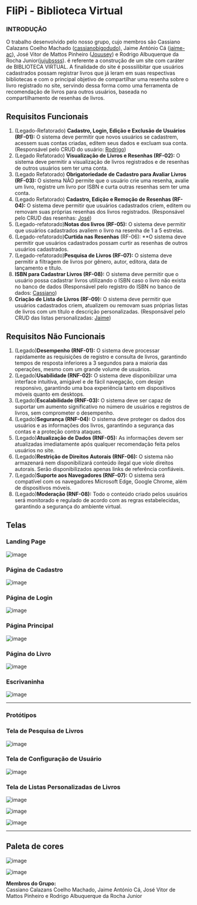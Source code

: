 # FliPi - Biblioteca Virtual

### INTRODUÇÃO
O trabalho desenvolvido pelo nosso grupo, cujo membros são Cassiano Calazans Coelho Machado ([cassianobigodudo](https://github.com/cassianobigodudo)), Jaime António Cá ([jaime-ac](https://github.com/jaime-ac)), José Vitor de Mattos Pinheiro ([Jouusey](https://github.com/Jouusey)) e Rodrigo Albuquerque da Rocha Junior([jujubssss](https://github.com/jujubssss)). é referente a construção de um site com caráter de BIBLIOTECA VIRTUAL. A finalidade do site é posssilibitar que usuários cadastrados possam registrar livros que já leram em suas respectivas bibliotecas e com o principal objetivo de compartilhar uma resenha sobre o livro registrado no site, servindo dessa forma como uma ferramenta de recomendação de livros para outros usuários, baseada no compartilhamento de resenhas de livros.

## Requisitos Funcionais

1. (Legado-Refatorado) **Cadastro, Login, Edição e Exclusão de Usuários (RF-01):** O sistema deve permitir que novos usuários se cadastrem, acessem suas contas criadas, editem seus dados e excluam sua conta. (Responsável pelo CRUD do usuário: [Rodrigo](https://github.com/jujubssss))
2. (Legado Refatorado) **Visualização de Livros e Resenhas (RF-02):** O sistema deve permitir a visualização de livros registrados e de resenhas de outros usuários sem ter uma conta.
3. (Legado Refatorado) **Obrigatoriedade de Cadastro para Avaliar Livros (RF-03):** O sistema NÃO permite que o usuário crie uma resenha, avalie um livro, registre um livro por ISBN e curta outras resenhas sem ter uma conta.
4. (Legado Refatorado) **Cadastro, Edição e Remoção de Resenhas (RF-04):** O sistema deve permitir que usuários cadastrados criem, editem ou removam suas próprias resenhas dos livros registrados. (Responsável pelo CRUD das resenhas: [José](https://github.com/Jouusey))
5. (Legado-refatorado)**Notas dos livros (RF-05):** O sistema deve permitir que usuários cadastrados avaliem o livro na resenha de 1 a 5 estrelas.
6. (Legado-refatorado)**Curtida nas Resenhas** (RF-06): **O sistema deve permitir que usuários cadastrados possam curtir as resenhas de outros usuários cadastrados.
7. (Legado-refatorado)**Pesquisa de Livros (RF-07):** O sistema deve permitir a filtragem de livros por gênero, autor, editora, data de lançamento e título.
8. **ISBN para Cadastrar Livros (RF-08):** O sistema deve permitir que o usuário possa cadastrar livros utilizando o ISBN caso o livro não exista no banco de dados (Responsável pelo registro do ISBN no banco de dados: [Cassiano](https://github.com/cassianobigodudo))
9. **Criação de Lista de Livros (RF-09):** O sistema deve permitir que usuários cadastrados criem, atualizem ou removam suas próprias listas de livros com um título e descrição personalizadas. (Responsável pelo CRUD das listas personalizadas: [Jaime](https://github.com/jaime-ac))

## Requisitos Não Funcionais

1. (Legado)**Desempenho (RNF-01):** O sistema deve processar rapidamente as requisições de registro e consulta de livros, garantindo tempos de resposta inferiores a 3 segundos para a maioria das operações, mesmo com um grande volume de usuários.
2. (Legado)**Usabilidade (RNF-02):** O sistema deve disponibilizar uma interface intuitiva, amigável e de fácil navegação, com design responsivo, garantindo uma boa experiência tanto em dispositivos móveis quanto em desktops.
3. (Legado)**Escalabilidade (RNF-03):** O sistema deve ser capaz de suportar um aumento significativo no número de usuários e registros de livros, sem comprometer o desempenho.
4. (Legado)**Segurança (RNF-04):** O sistema deve proteger os dados dos usuários e as informações dos livros, garantindo a segurança das contas e a proteção contra ataques.
5. (Legado)**Atualização de Dados (RNF-05):** As informações devem ser atualizadas imediatamente após qualquer recomendação feita pelos usuários no site.
6. (Legado)**Restrição de Direitos Autorais (RNF-06):** O sistema não armazenará nem disponibilizará conteúdo ilegal que viole direitos autorais. Serão disponibilizados apenas links de referência confiáveis.
7. (Legado)**Suporte aos Navegadores (RNF-07):** O sistema será compatível com os navegadores Microsoft Edge, Google Chrome, além de dispositivos móveis.
8. (Legado)**Moderação (RNF-08):** Todo o conteúdo criado pelos usuários será monitorado e regulado de acordo com as regras estabelecidas, garantindo a segurança do ambiente virtual.

## Telas

### Landing Page 
![image](https://github.com/user-attachments/assets/1132db13-941e-4ab0-bbb7-bdd63e6bdbd9)

### Página de Cadastro  
![image](https://github.com/user-attachments/assets/c956a971-8740-43b9-ae52-42918f3baf29)


### Página de Login  
![image](https://github.com/user-attachments/assets/22c2823f-e7a7-44f8-af30-92d3e2c40e0a)


### Página Principal
![image](https://github.com/user-attachments/assets/ad0cc680-ac5d-4967-bf1e-4e0c64680a56)


### Página do Livro
![image](https://github.com/user-attachments/assets/d6b61577-543b-4acc-85da-7011d0e66070)


### Escrivaninha
![image](https://github.com/user-attachments/assets/08b08c66-f966-4766-9998-90e54096c9ec)


---

### Protótipos

### Tela de Pesquisa de Livros

![image](https://github.com/user-attachments/assets/df3ed783-b502-4e9c-a562-e0c068ccec96)


### Tela de Configuração de Usuário

![image](https://github.com/user-attachments/assets/388babf7-bdb4-4f95-88d7-66ade7a7f9ad)


### Tela de Listas Personalizadas de Livros

![image](https://github.com/user-attachments/assets/6dfb747d-d61f-4d7a-b503-b3ef533e7836)

![image](https://github.com/user-attachments/assets/426f96bf-a87b-4cc8-98ab-2bccc360a72b)

![image](https://github.com/user-attachments/assets/99524a80-6339-4ffb-b13d-71e8e5620b60)





---
## Paleta de cores
![image](https://github.com/user-attachments/assets/306015c4-87ee-4e47-8710-8942a2069528)

![image](https://github.com/user-attachments/assets/9405752d-27b6-4a56-be2d-bacaa5008e50)

**Membros do Grupo:**  
Cassiano Calazans Coelho Machado, Jaime António Cá, José Vitor de Mattos Pinheiro e Rodrigo Albuquerque da Rocha Junior
